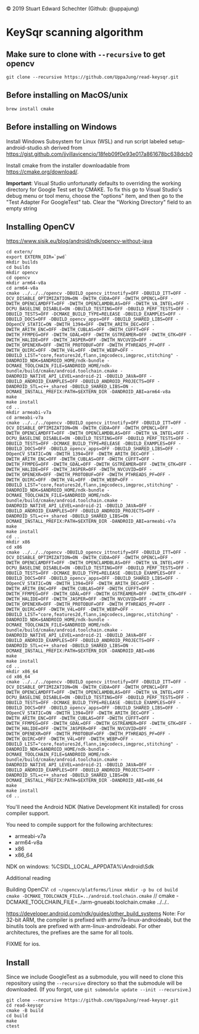  © 2019 Stuart Edward Schechter (Github: @uppajung)
 
# KeySqr scanning algorithm

## Make sure to clone with ``--recursive`` to get opencv
```
git clone --recursive https://github.com/UppaJung/read-keysqr.git
```

## Before installing on MacOS/unix
```
brew install cmake
```

## Before installing on Windows

Install Windows Subsystem for Linux (WSL) and run script labeled setup-android-studio.sh
derived from https://gist.github.com/jjvillavicencio/18feb09f0e93e017a861678bc638dcb0

Install cmake from the installer downloadable from https://cmake.org/download/.

**Important**: Visual Studio unfortunatly defaults to overriding the working directory for Google Test set by CMAKE.  To fix this go to Visual Studio's debug menu or tool menu, choose the "options" item, and then go to the "Test Adapter For GoogleTest" tab.
Clear the "Working Directory" field to an empty string

## Installing OpenCV

https://www.sisik.eu/blog/android/ndk/opencv-without-java

```
cd extern/
export EXTERN_DIR=`pwd`
mkdir builds
cd builds
mkdir opencv
cd opencv
mkdir arm64-v8a
cd arm64-v8a
cmake ../../../opencv -DBUILD_opencv_ittnotify=OFF -DBUILD_ITT=OFF -DCV_DISABLE_OPTIMIZATION=ON -DWITH_CUDA=OFF -DWITH_OPENCL=OFF -DWITH_OPENCLAMDFFT=OFF -DWITH_OPENCLAMDBLAS=OFF -DWITH_VA_INTEL=OFF -DCPU_BASELINE_DISABLE=ON -DBUILD_TESTING=OFF -DBUILD_PERF_TESTS=OFF -DBUILD_TESTS=OFF -DCMAKE_BUILD_TYPE=RELEASE -DBUILD_EXAMPLES=OFF -DBUILD_DOCS=OFF -DBUILD_opencv_apps=OFF -DBUILD_SHARED_LIBS=OFF -DOpenCV_STATIC=ON -DWITH_1394=OFF -DWITH_ARITH_DEC=OFF -DWITH_ARITH_ENC=OFF -DWITH_CUBLAS=OFF -DWITH_CUFFT=OFF -DWITH_FFMPEG=OFF -DWITH_GDAL=OFF -DWITH_GSTREAMER=OFF -DWITH_GTK=OFF -DWITH_HALIDE=OFF -DWITH_JASPER=OFF -DWITH_NVCUVID=OFF -DWITH_OPENEXR=OFF -DWITH_PROTOBUF=OFF -DWITH_PTHREADS_PF=OFF -DWITH_QUIRC=OFF -DWITH_V4L=OFF -DWITH_WEBP=OFF -DBUILD_LIST="core,features2d,flann,imgcodecs,imgproc,stitching" -DANDROID_NDK=$ANDROID_HOME/ndk-bundle -DCMAKE_TOOLCHAIN_FILE=$ANDROID_HOME/ndk-bundle/build/cmake/android.toolchain.cmake -DANDROID_NATIVE_API_LEVEL=android-21 -DBUILD_JAVA=OFF -DBUILD_ANDROID_EXAMPLES=OFF -DBUILD_ANDROID_PROJECTS=OFF -DANDROID_STL=c++_shared -DBUILD_SHARED_LIBS=ON -DCMAKE_INSTALL_PREFIX:PATH=$EXTERN_DIR -DANDROID_ABI=arm64-v8a
make
make install
cd ..
mkdir armeabi-v7a
cd armeabi-v7a
cmake ../../../opencv -DBUILD_opencv_ittnotify=OFF -DBUILD_ITT=OFF -DCV_DISABLE_OPTIMIZATION=ON -DWITH_CUDA=OFF -DWITH_OPENCL=OFF -DWITH_OPENCLAMDFFT=OFF -DWITH_OPENCLAMDBLAS=OFF -DWITH_VA_INTEL=OFF -DCPU_BASELINE_DISABLE=ON -DBUILD_TESTING=OFF -DBUILD_PERF_TESTS=OFF -DBUILD_TESTS=OFF -DCMAKE_BUILD_TYPE=RELEASE -DBUILD_EXAMPLES=OFF -DBUILD_DOCS=OFF -DBUILD_opencv_apps=OFF -DBUILD_SHARED_LIBS=OFF -DOpenCV_STATIC=ON -DWITH_1394=OFF -DWITH_ARITH_DEC=OFF -DWITH_ARITH_ENC=OFF -DWITH_CUBLAS=OFF -DWITH_CUFFT=OFF -DWITH_FFMPEG=OFF -DWITH_GDAL=OFF -DWITH_GSTREAMER=OFF -DWITH_GTK=OFF -DWITH_HALIDE=OFF -DWITH_JASPER=OFF -DWITH_NVCUVID=OFF -DWITH_OPENEXR=OFF -DWITH_PROTOBUF=OFF -DWITH_PTHREADS_PF=OFF -DWITH_QUIRC=OFF -DWITH_V4L=OFF -DWITH_WEBP=OFF -DBUILD_LIST="core,features2d,flann,imgcodecs,imgproc,stitching" -DANDROID_NDK=$ANDROID_HOME/ndk-bundle -DCMAKE_TOOLCHAIN_FILE=$ANDROID_HOME/ndk-bundle/build/cmake/android.toolchain.cmake -DANDROID_NATIVE_API_LEVEL=android-21 -DBUILD_JAVA=OFF -DBUILD_ANDROID_EXAMPLES=OFF -DBUILD_ANDROID_PROJECTS=OFF -DANDROID_STL=c++_shared -DBUILD_SHARED_LIBS=ON -DCMAKE_INSTALL_PREFIX:PATH=$EXTERN_DIR -DANDROID_ABI=armeabi-v7a
make
make install
cd ..
mkdir x86
cd x86
cmake ../../../opencv -DBUILD_opencv_ittnotify=OFF -DBUILD_ITT=OFF -DCV_DISABLE_OPTIMIZATION=ON -DWITH_CUDA=OFF -DWITH_OPENCL=OFF -DWITH_OPENCLAMDFFT=OFF -DWITH_OPENCLAMDBLAS=OFF -DWITH_VA_INTEL=OFF -DCPU_BASELINE_DISABLE=ON -DBUILD_TESTING=OFF -DBUILD_PERF_TESTS=OFF -DBUILD_TESTS=OFF -DCMAKE_BUILD_TYPE=RELEASE -DBUILD_EXAMPLES=OFF -DBUILD_DOCS=OFF -DBUILD_opencv_apps=OFF -DBUILD_SHARED_LIBS=OFF -DOpenCV_STATIC=ON -DWITH_1394=OFF -DWITH_ARITH_DEC=OFF -DWITH_ARITH_ENC=OFF -DWITH_CUBLAS=OFF -DWITH_CUFFT=OFF -DWITH_FFMPEG=OFF -DWITH_GDAL=OFF -DWITH_GSTREAMER=OFF -DWITH_GTK=OFF -DWITH_HALIDE=OFF -DWITH_JASPER=OFF -DWITH_NVCUVID=OFF -DWITH_OPENEXR=OFF -DWITH_PROTOBUF=OFF -DWITH_PTHREADS_PF=OFF -DWITH_QUIRC=OFF -DWITH_V4L=OFF -DWITH_WEBP=OFF -DBUILD_LIST="core,features2d,flann,imgcodecs,imgproc,stitching" -DANDROID_NDK=$ANDROID_HOME/ndk-bundle -DCMAKE_TOOLCHAIN_FILE=$ANDROID_HOME/ndk-bundle/build/cmake/android.toolchain.cmake -DANDROID_NATIVE_API_LEVEL=android-21 -DBUILD_JAVA=OFF -DBUILD_ANDROID_EXAMPLES=OFF -DBUILD_ANDROID_PROJECTS=OFF -DANDROID_STL=c++_shared -DBUILD_SHARED_LIBS=ON -DCMAKE_INSTALL_PREFIX:PATH=$EXTERN_DIR -DANDROID_ABI=x86
make
make install
cd ..
mkdir x86_64
cd x86_64
cmake ../../../opencv -DBUILD_opencv_ittnotify=OFF -DBUILD_ITT=OFF -DCV_DISABLE_OPTIMIZATION=ON -DWITH_CUDA=OFF -DWITH_OPENCL=OFF -DWITH_OPENCLAMDFFT=OFF -DWITH_OPENCLAMDBLAS=OFF -DWITH_VA_INTEL=OFF -DCPU_BASELINE_DISABLE=ON -DBUILD_TESTING=OFF -DBUILD_PERF_TESTS=OFF -DBUILD_TESTS=OFF -DCMAKE_BUILD_TYPE=RELEASE -DBUILD_EXAMPLES=OFF -DBUILD_DOCS=OFF -DBUILD_opencv_apps=OFF -DBUILD_SHARED_LIBS=OFF -DOpenCV_STATIC=ON -DWITH_1394=OFF -DWITH_ARITH_DEC=OFF -DWITH_ARITH_ENC=OFF -DWITH_CUBLAS=OFF -DWITH_CUFFT=OFF -DWITH_FFMPEG=OFF -DWITH_GDAL=OFF -DWITH_GSTREAMER=OFF -DWITH_GTK=OFF -DWITH_HALIDE=OFF -DWITH_JASPER=OFF -DWITH_NVCUVID=OFF -DWITH_OPENEXR=OFF -DWITH_PROTOBUF=OFF -DWITH_PTHREADS_PF=OFF -DWITH_QUIRC=OFF -DWITH_V4L=OFF -DWITH_WEBP=OFF -DBUILD_LIST="core,features2d,flann,imgcodecs,imgproc,stitching" -DANDROID_NDK=$ANDROID_HOME/ndk-bundle -DCMAKE_TOOLCHAIN_FILE=$ANDROID_HOME/ndk-bundle/build/cmake/android.toolchain.cmake -DANDROID_NATIVE_API_LEVEL=android-21 -DBUILD_JAVA=OFF -DBUILD_ANDROID_EXAMPLES=OFF -DBUILD_ANDROID_PROJECTS=OFF -DANDROID_STL=c++_shared -DBUILD_SHARED_LIBS=ON -DCMAKE_INSTALL_PREFIX:PATH=$EXTERN_DIR -DANDROID_ABI=x86_64
make
make install
cd ..
```

You'll need the Android NDK (Native Development Kit installed) for cross compiler support.

You need to compile support for the following architectures:

* armeabi-v7a
* arm64-v8a
* x86
* x86_64

NDK on windows: %CSIDL_LOCAL_APPDATA%\Android\Sdk

Additional reading

Building OpenCV:
``
cd ~/opencv/platforms/linux
mkdir -p bu
cd build
cmake -DCMAKE_TOOLCHAIN_FILE=../android.toolchain.cmake
``
// cmake -DCMAKE_TOOLCHAIN_FILE=../arm-gnueabi.toolchain.cmake ../../..

https://developer.android.com/ndk/guides/other_build_systems
Note: For 32-bit ARM, the compiler is prefixed with armv7a-linux-androideabi, but the binutils tools are prefixed with arm-linux-androideabi. For other architectures, the prefixes are the same for all tools.

FIXME for ios.

## Install

Since we include GoogleTest as a submodule, you will need to clone this repository using the ``--recursive`` directory so that the submodule will be downloaded. (If you forgot, use ``git submodule update --init --recursive``.)


```
git clone --recursive https://github.com/UppaJung/read-keysqr.git
cd read-keysqr
cmake -B build
cd build
make
ctest
```

